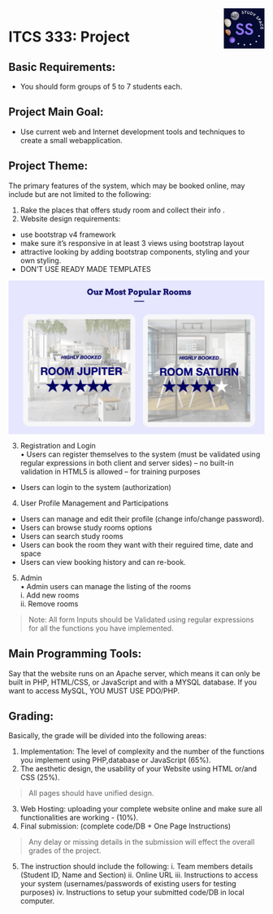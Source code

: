 <img src="img/logo.jpeg" alt="Logo of the project" align="right" width="80px" hight="80px"> 

# ITCS 333: Project

## Basic Requirements:
* You should form groups of 5 to 7 students each.

## Project Main Goal:
* Use current web and Internet development tools and techniques to create a small webapplication.

## Project Theme: 
The primary features of the system, which may be booked online, may include but are not limited to the following:
1. Rake the places that offers study room and collect their info .
2. Website design requirements: <br>
* use bootstrap v4 framework <br>
* make sure it’s responsive in at least 3 views using bootstrap layout <br>
* attractive looking by adding bootstrap components, styling and your
own styling. <br>
* DON’T USE READY MADE TEMPLATES <br>
<img src="img/popular.jpeg" align="center" width="1800px" hight="2800px"> 

3. Registration and Login <br>
• Users can register themselves to the system (must be validated using
regular expressions in both client and server sides) – no built-in
validation in HTML5 is allowed – for training purposes <br>
* Users can login to the system (authorization) <br>
4. User Profile Management and Participations <br>
* Users can manage and edit their profile (change info/change password). <br>
* Users can browse study rooms options <br>
* Users can search study rooms <br>
* Users can book the room they want with their reguired time, date and space <br>
* Users can view booking history and can re-book.  <br>
5. Admin <br>
• Admin users can manage the listing of the rooms <br>
i. Add new rooms <br>
ii. Remove rooms <br>
             
> Note: All form Inputs should be Validated using regular expressions for all the functions you have implemented.

## Main Programming Tools:
Say that the website runs on an Apache server, which means it can only be built in PHP, HTML/CSS, or JavaScript and with a MYSQL database. If you want to access MySQL, YOU MUST USE PDO/PHP.

## Grading:
Basically, the grade will be divided into the following areas:
1. Implementation: The level of complexity and the number of the functions you
implement using PHP,database or JavaScript (65%).
2. The aesthetic design, the usability of your Website using HTML or/and CSS
(25%). 
> All pages should have unified design.
3. Web Hosting: uploading your complete website online and make sure all
functionalities are working - (10%).
4. Final submission: (complete code/DB + One Page Instructions) 
> Any delay or missing details in the submission will effect the overall grades of the project.
5. The instruction should include the following:
i. Team members details (Student ID, Name and Section)
ii. Online URL
iii. Instructions to access your system (usernames/passwords of existing users for testing purposes)
iv. Instructions to setup your submitted code/DB in local computer.
